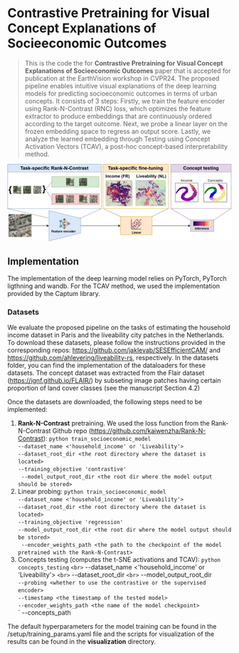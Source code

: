 # __Contrastive Pretraining for Visual Concept Explanations of Socieeconomic Outcomes__

>This is the code the for __Contrastive Pretraining for Visual Concept Explanations of Socieeconomic Outcomes__ paper that is accepted for publication at the EarthVision workshop in CVPR24.
The proposed pipeline enables intuitive visual explanations of the deep learning models for predicting socioeconomic outcomes in terms of urban concepts. It consists of 3 steps: Firstly, we train the feature encoder using Rank-N-Contrast (RNC) loss, which optimizes the feature extractor to produce embeddings that are continuously ordered according to the target outcome. Next, we probe a linear layer on the frozen embedding space to regress an output score. Lastly, we analyze the learned embedding through Testing using Concept Activation Vectors (TCAV), a post-hoc concept-based interpretability method.

![Proposed workflow](method_workflow.png)

## Implementation ##
The implementation of the deep learning model relies on PyTorch, PyTorch ligthning and wandb. For the TCAV method, we used the implementation provided by the Captum library. 
### Datasets ###
We evaluate the proposed pipeline on the tasks of estimating the household income dataset in Paris and the liveability city patches in the Netherlands.
To download these datasets, please follow the instructions provided in the corresponding repos: https://github.com/jaklevab/SESEfficientCAM/ and https://github.com/ahlevering/liveability-rs, respectively. In the datasets folder, you can find the implementation of the dataloaders for these datasets.
The concept dataset was extracted from the Flair dataset (https://ignf.github.io/FLAIR/) by subseting image patches having certain proportion of land cover classes (see the manuscript Section 4.2) 

Once the datasets are downloaded, the following steps need to be implemented:
1. **Rank-N-Contrast** pretraining. We used the loss function from the Rank-N-Contrast Github repo (https://github.com/kaiwenzha/Rank-N-Contrast):
`python train_socioeconomic_model `<br>` --dataset_name <'household_income' or 'Liveability'> `<br>` --dataset_root_dir <the root directory where the dataset is located> `<br>` --training_objective 'contrastive' `<br>` --model_output_root_dir <the root dir where the model output should be stored>`
2. Linear probing: `python train_socioeconomic_model `<br>` --dataset_name <'household_income' or 'Liveability'> `<br>` --dataset_root_dir <the root directory where the dataset is located> `<br>` --training_objective 'regression' `<br>` --model_output_root_dir <the root dir where the model output should be stored> `<br>` --encoder_weights_path <the path to the checkpoint of the model pretrained with the Rank-N-Contrast>`
3. Concepts testing (computes the t-SNE activations and TCAV): `python concepts_testing` 
`<br>` --dataset_name <'household_income' or 'Liveability'> 
`<br>` --dataset_root_dir <the root directory where the dataset is located> 
`<br>` --model_output_root_dir <the root dir where the model output should be stored>`
`<br>` --probing <whether to use the contrastive or the supervised encoder> 
`<br>` --timestamp <the timestamp of the tested model> 
`<br>` --encoder_weights_path <the name of the model checkpoint> 
`<br>` --concepts_path <the root directory where the concept examples are located> 

The default hyperparameters for the model training can be found in the /setup/training_params.yaml file and the scripts for visualization of the results can be found in the **visualization** directory.


